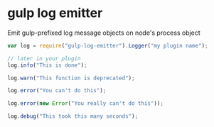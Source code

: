 gulp log emitter
================

Emit gulp-prefixed log message objects on node's process object

```javascript
var log = require("gulp-log-emitter").Logger("my plugin name");

// later in your plugin
log.info("This is done");

log.warn("This function is deprecated");

log.error("You can't do this");

log.error(new Error("You really can't do this"));

log.debug("This took this many seconds");
```